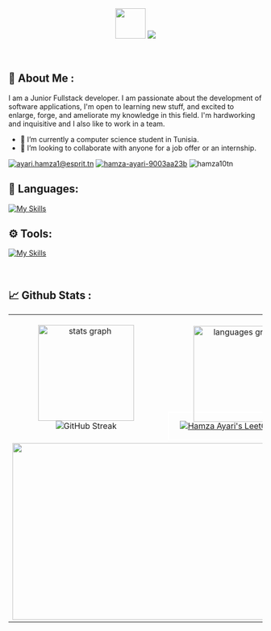 
<div align="center">
  <img src="https://media.giphy.com/media/hvRJCLFzcasrR4ia7z/giphy.gif" width="60px"/>
  <img src="https://readme-typing-svg.herokuapp.com/?lines=Hello,+I'm+Aziz+Zina+!&center=true&size=30">
</div>

<br>
<!-- <div align="center">
  <img src="https://github.com/Anmol-Baranwal/Cool-GIFs-For-GitHub/assets/74038190/7d484dc9-68a9-4ee6-a767-aea59035c12d" width="900" height="500"/>
</div>   -->
<br>

## 👤 About Me :
I am a Junior Fullstack developer. I am passionate about the development of software applications, I'm open to learning new stuff, and excited to enlarge, forge, and ameliorate my knowledge in this field. I'm hardworking and inquisitive and I also like to work in a team. 
- 🔭 I’m currently a computer science student in Tunisia.  
- 🤝 I’m looking to collaborate with anyone for a job offer or an internship.

<a href="mailto: ayari.hamza1@esprit.tn" target="blank"><img src="https://img.shields.io/badge/Gmail-D14836?style=for-the-badge&logo=gmail&logoColor=white" alt="ayari.hamza1@esprit.tn" /></a>
<a href="https://www.linkedin.com/in/hamza-ayari-9003aa23b/" target="blank"><img src="https://img.shields.io/badge/LinkedIn-2b5bcc?style=for-the-badge&logo=LinkedIn&logoColor=white" alt="hamza-ayari-9003aa23b" /></a>
<img src="https://komarev.com/ghpvc/?username=hamza10tn&style=for-the-badge" alt="hamza10tn" />
  <br>

## 🚀 Languages:

[![My Skills](https://skillicons.dev/icons?i=js,html,css,c,py,php,java,typescript,angular,nodejs,express,spring,mysql,mongodb,postgres,androidstudio,fastapi,tailwind)](https://skillicons.dev)

## ⚙️ Tools:
[![My Skills](https://skillicons.dev/icons?i=git,github,bitbucket,docker,postman,azure)](https://skillicons.dev)

<br>


## 📈 Github Stats :
<table align="center">
<tr border="none">
<td width="50%" align="center">
  
  <img src="https://github-readme-stats.vercel.app/api?username=hamza10tn&hide_title=false&hide_rank=false&show_icons=true&include_all_commits=true&count_private=true&card_width=370&disable_animations=false&theme=dark&locale=en&hide_border=false" height="190" alt="stats graph"  />
  <br>
  <img src="https://streak-stats.demolab.com?user=hamza10tn&theme=dark" alt="GitHub Streak"/>
</td>

<td width="50%" align="center">
  <br>
  <img style="margin-bottom: -20px;" src="https://github-readme-stats.vercel.app/api/top-langs?username=hamza10tn&locale=en&hide_title=false&layout=compact&card_width=370&langs_count=5&theme=dark&hide_border=false" height="190" alt="languages graph"  />
  <br>
  <div align="center" style="border: 2px solid white;">
    
  [![Hamza Ayari's LeetCode Stats](https://leetcode-stats.vercel.app/api?username=hamza10tn&theme=Dark)](https://github.com/JeremyTsaii/leetcode-stats)
  </div>
  
  </td>
</tr>
<tr>
  <td colspan="2" align="center">
      <img height="350px" width="600px" src="https://github-readme-activity-graph.vercel.app/graph?username=hamza10tn&theme=github-compact&radius=8&area=true">
  </td>
</tr>
</table>
<br clear="both">
